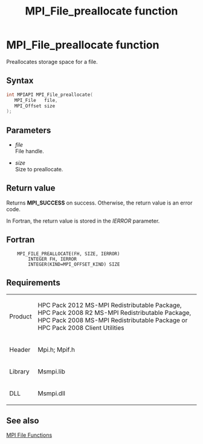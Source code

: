 ﻿---
title: MPI_File_preallocate function
TOCTitle: MPI_File_preallocate function
ms:assetid: 0e5cdcbc-e7ab-43fd-83f5-c67762e0b19e
ms:mtpsurl: https://msdn.microsoft.com/en-us/library/Dn473329(v=VS.85)
ms:contentKeyID: 59360875
ms.date: 03/28/2018
mtps_version: v=VS.85
f1_keywords:
- MPI_FILE_PREALLOCATE
- mpif/MPI_File_preallocate
- mpi/MPI_FILE_PREALLOCATE
dev_langs:
- C++
- C
---

# MPI\_File\_preallocate function

Preallocates storage space for a file.

## Syntax

``` c++
int MPIAPI MPI_File_preallocate(
   MPI_File   file,
   MPI_Offset size
);
```

## Parameters

  - *file*  
    File handle.

  - *size*  
    Size to preallocate.

## Return value

Returns **MPI\_SUCCESS** on success. Otherwise, the return value is an error code.

In Fortran, the return value is stored in the *IERROR* parameter.

## Fortran

``` FORTRAN
    MPI_FILE_PREALLOCATE(FH, SIZE, IERROR)
        INTEGER FH, IERROR
        INTEGER(KIND=MPI_OFFSET_KIND) SIZE
```

## Requirements

<table>
<colgroup>
<col/>
<col/>
</colgroup>
<tbody>
<tr class="odd">
<td><p>Product</p></td>
<td><p>HPC Pack 2012 MS-MPI Redistributable Package, HPC Pack 2008 R2 MS-MPI Redistributable Package, HPC Pack 2008 MS-MPI Redistributable Package or HPC Pack 2008 Client Utilities</p></td>
</tr>
<tr class="even">
<td><p>Header</p></td>
<td>Mpi.h;
Mpif.h</td>
</tr>
<tr class="odd">
<td><p>Library</p></td>
<td>Msmpi.lib</td>
</tr>
<tr class="even">
<td><p>DLL</p></td>
<td>Msmpi.dll</td>
</tr>
</tbody>
</table>


## See also

[MPI File Functions](mpi-file-functions.md)

